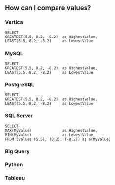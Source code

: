 
## How can I compare values?

### Vertica
    SELECT
    GREATEST(5.5, 8.2, -8.2)  as HighestValue,
    LEAST(5.5, 8.2, -8.2)     as LowestValue

### MySQL
    SELECT
    GREATEST(5.5, 8.2, -8.2)  as HighestValue, 
    LEAST(5.5, 8.2, -8.2)     as LowestValue

### PostgreSQL
    SELECT
    GREATEST(5.5, 8.2, -8.2)  as HighestValue, 
    LEAST(5.5, 8.2, -8.2)     as LowestValue


### SQL Server
    SELECT
    MAX(MyValue)              as HighestValue,
    MIN(MyValue)              as LowestValue
    FROM (values (5.5), (8.2), (-8.2)) as a(MyValue)

### Big Query

### Python

### Tableau